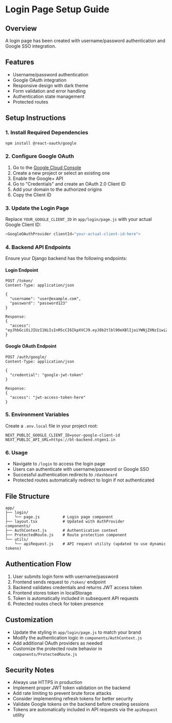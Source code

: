# Login Page Setup Guide

## Overview
A login page has been created with username/password authentication and Google SSO integration.

## Features
- Username/password authentication
- Google OAuth integration
- Responsive design with dark theme
- Form validation and error handling
- Authentication state management
- Protected routes

## Setup Instructions

### 1. Install Required Dependencies
```bash
npm install @react-oauth/google
```

### 2. Configure Google OAuth
1. Go to the [Google Cloud Console](https://console.cloud.google.com/)
2. Create a new project or select an existing one
3. Enable the Google+ API
4. Go to "Credentials" and create an OAuth 2.0 Client ID
5. Add your domain to the authorized origins
6. Copy the Client ID

### 3. Update the Login Page
Replace `YOUR_GOOGLE_CLIENT_ID` in `app/login/page.js` with your actual Google Client ID:

```javascript
<GoogleOAuthProvider clientId="your-actual-client-id-here">
```

### 4. Backend API Endpoints
Ensure your Django backend has the following endpoints:

#### Login Endpoint
```
POST /token/
Content-Type: application/json

{
  "username": "user@example.com",
  "password": "password123"
}

Response:
{
  "access": "eyJhbGciOiJIUzI1NiIsInR5cCI6IkpXVCJ9.eyJ0b2tlbl90eXBlIjoiYWNjZXNzIiwiZXhwIjoxNzUyMzg0NTk3LCJpYXQiOjE3NTIyOTgxOTcsImp0aSI6Ijk0YWI1ZWQ1ODY3NzQzOTZhOTkzNzJmZDgwZmNjM2RjIiwidXNlcl9pZCI6MX0.oeWfTdsmRSgj4y6BGZOflr2XvPWMm9l28337OhsmqA0"
}
```

#### Google OAuth Endpoint
```
POST /auth/google/
Content-Type: application/json

{
  "credential": "google-jwt-token"
}

Response:
{
  "access": "jwt-access-token-here"
}
```

### 5. Environment Variables
Create a `.env.local` file in your project root:

```env
NEXT_PUBLIC_GOOGLE_CLIENT_ID=your-google-client-id
NEXT_PUBLIC_API_URL=https://bt-backend.ntgen1.in
```

### 6. Usage
- Navigate to `/login` to access the login page
- Users can authenticate with username/password or Google SSO
- Successful authentication redirects to `/dashboard`
- Protected routes automatically redirect to login if not authenticated

## File Structure
```
app/
├── login/
│   └── page.js          # Login page component
├── layout.tsx           # Updated with AuthProvider
components/
├── AuthContext.js       # Authentication context
├── ProtectedRoute.js    # Route protection component
└── utils/
    └── apiRequest.js    # API request utility (updated to use dynamic tokens)
```

## Authentication Flow
1. User submits login form with username/password
2. Frontend sends request to `/token/` endpoint
3. Backend validates credentials and returns JWT access token
4. Frontend stores token in localStorage
5. Token is automatically included in subsequent API requests
6. Protected routes check for token presence

## Customization
- Update the styling in `app/login/page.js` to match your brand
- Modify the authentication logic in `components/AuthContext.js`
- Add additional OAuth providers as needed
- Customize the protected route behavior in `components/ProtectedRoute.js`

## Security Notes
- Always use HTTPS in production
- Implement proper JWT token validation on the backend
- Add rate limiting to prevent brute force attacks
- Consider implementing refresh tokens for better security
- Validate Google tokens on the backend before creating sessions
- Tokens are automatically included in API requests via the `apiRequest` utility 